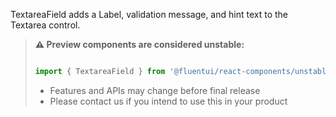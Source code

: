 TextareaField adds a Label, validation message, and hint text to the Textarea control.

<!-- Don't allow prettier to collapse code block into single line -->
<!-- prettier-ignore -->
> **⚠️ Preview components are considered unstable:**
>
> ```jsx
>
> import { TextareaField } from '@fluentui/react-components/unstable';
>
> ```
>
> - Features and APIs may change before final release
> - Please contact us if you intend to use this in your product
